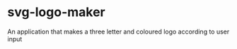 # svg-logo-maker
An application that makes a three letter and coloured logo according to user input 
